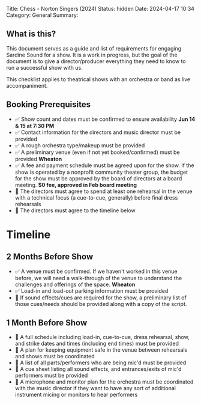 Title: Chess - Norton Singers (2024)
Status: hidden
Date: 2024-04-17 10:34
Category: General
Summary: 

## What is this?
This document serves as a guide and list of requirements for engaging Sardine Sound for a show. It is a work in progress, but the goal of the document is to give a director/producer everything they need to know to run a successful show with us.

This checklist applies to theatrical shows with an orchestra or band as live accompaniment.

## Booking Prerequisites
* ✅ Show count and dates must be confirmed to ensure availability
 **Jun 14 & 15 at 7:30 PM**
* ✅ Contact information for the directors and music director must be provided
* ✅ A rough orchestra type/makeup must be provided
* ✅ A preliminary venue (even if not yet booked/confirmed) must be provided
 **Wheaton**
* ✅ A fee and payment schedule must be agreed upon for the show. If the show is operated by a nonprofit community theater group, the budget for the show must be approved by the board of directors at a board meeting.
 **$0 fee, approved in Feb board meeting**
* 🔳 The directors must agree to spend at least one rehearsal in the venue with a technical focus (a cue-to-cue, generally) before final dress rehearsals
* 🔳 The directors must agree to the timeline below

# Timeline
## 2 Months Before Show
* ✅ A venue must be confirmed. If we haven't worked in this venue before, we will need a walk-through of the venue to understand the challenges and offerings of the space.
 **Wheaton**
* ✅ Load-in and load-out parking information must be provided
* 🔳 If sound effects/cues are required for the show, a preliminary list of those cues/needs should be provided along with a copy of the script.

## 1 Month Before Show
* 🔳 A full schedule including load-in, cue-to-cue, dress rehearsal, show, and strike dates and times (including end times) must be provided
* 🔳 A plan for keeping equipment safe in the venue between rehearsals and shows must be coordinated
* 🔳 A list of all parts/performers who are being mic'd must be provided
* 🔳 A cue sheet listing all sound effects, and entrances/exits of mic'd performers must be provided
* 🔳 A microphone and monitor plan for the orchestra must be coordinated with the music director if they want to have any sort of additional instrument micing or monitors to hear performers
